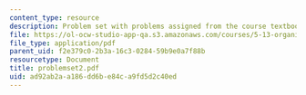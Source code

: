 ```yaml
---
content_type: resource
description: Problem set with problems assigned from the course textbook.
file: https://ol-ocw-studio-app-qa.s3.amazonaws.com/courses/5-13-organic-chemistry-ii-fall-2003/ad92ab2aa186dd6be84ca9fd5d2c40ed_problemset2.pdf
file_type: application/pdf
parent_uid: f2e379c0-2b3a-16c3-0284-59b9e0a7f88b
resourcetype: Document
title: problemset2.pdf
uid: ad92ab2a-a186-dd6b-e84c-a9fd5d2c40ed
---
```

